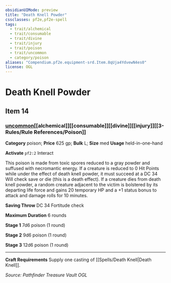 ```yaml
---
obsidianUIMode: preview
title: "Death Knell Powder"
cssclasses: pf2e,pf2e-spell
tags:
  - trait/alchemical
  - trait/consumable
  - trait/divine
  - trait/injury
  - trait/poison
  - trait/uncommon
  - category/poison
aliases: "Compendium.pf2e.equipment-srd.Item.8qUja4YdvewN4es0"
license: OGL
---
```

# Death Knell Powder
## Item 14
### [uncommon](uncommon "Uncommon Rarity Trait")[[alchemical]][[consumable]][[divine]][[injury]][[3-Rules/Rule References/Poison]]

**Category** poison; 
**Price** 625 gp; 
**Bulk** L; **Size** med
**Usage** held-in-one-hand

**Activate** `pf2:2` Interact

This poison is made from toxic spores reduced to a gray powder and suffused with necromantic energy. If a creature is reduced to 0 Hit Points while under the effect of death knell powder, it must succeed at a DC 34 Will check save or die (this is a death effect). If a creature dies from death knell powder, a random creature adjacent to the victim is bolstered by its departing life force and gains 20 temporary HP and a +1 status bonus to attack and damage rolls for 10 minutes.

**Saving Throw** DC 34 Fortitude check

**Maximum Duration** 6 rounds

**Stage 1** 7d6 poison (1 round)

**Stage 2** 9d6 poison (1 round)

**Stage 3** 12d6 poison (1 round)

* * *

**Craft Requirements** Supply one casting of [[Spells/Death Knell|Death Knell]].

*Source: Pathfinder Treasure Vault*
*OGL*